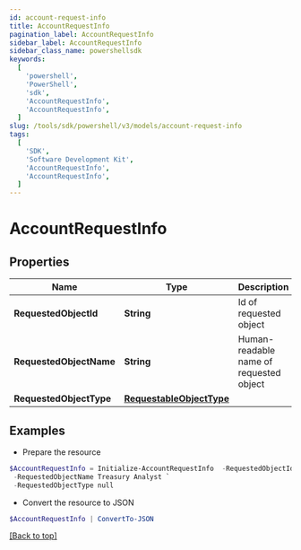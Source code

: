 ```yaml
---
id: account-request-info
title: AccountRequestInfo
pagination_label: AccountRequestInfo
sidebar_label: AccountRequestInfo
sidebar_class_name: powershellsdk
keywords:
  [
    'powershell',
    'PowerShell',
    'sdk',
    'AccountRequestInfo',
    'AccountRequestInfo',
  ]
slug: /tools/sdk/powershell/v3/models/account-request-info
tags:
  [
    'SDK',
    'Software Development Kit',
    'AccountRequestInfo',
    'AccountRequestInfo',
  ]
---
```


# AccountRequestInfo

## Properties

| Name | Type | Description | Notes |
| --- | --- | --- | --- |
| **RequestedObjectId** | **String** | Id of requested object | [optional] |
| **RequestedObjectName** | **String** | Human-readable name of requested object | [optional] |
| **RequestedObjectType** | [**RequestableObjectType**](requestable-object-type) |  | [optional] |

## Examples

- Prepare the resource

```powershell
$AccountRequestInfo = Initialize-AccountRequestInfo  -RequestedObjectId 2c91808563ef85690164001c31140c0c `
 -RequestedObjectName Treasury Analyst `
 -RequestedObjectType null
```

- Convert the resource to JSON

```powershell
$AccountRequestInfo | ConvertTo-JSON
```

[[Back to top]](#)
